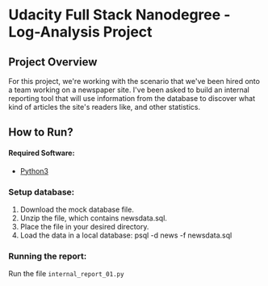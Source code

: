 # Udacity Full Stack Nanodegree - Log-Analysis Project

## Project Overview

For this project, we're working with the scenario that we've been hired onto a team working on a newspaper site. I've been asked to build an internal reporting tool that will use information from the database to discover what kind of articles the site's readers like, and other statistics.

## How to Run?

#### Required Software:
* [Python3](https://www.python.org)

### Setup database:
1. Download the mock database file.
2. Unzip the file, which contains newsdata.sql.
3. Place the file in your desired directory.
4. Load the data in a local database: psql -d news -f newsdata.sql

### Running the report:

Run the file ``` internal_report_01.py ```